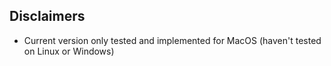 ## Disclaimers

- Current version only tested and implemented for MacOS (haven't tested on Linux or Windows)
